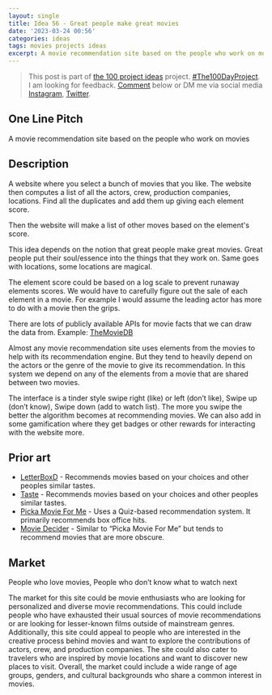 ```yaml
---
layout: single
title: Idea 56 - Great people make great movies
date: '2023-03-24 00:56'
categories: ideas
tags: movies projects ideas
excerpt: A movie recommendation site based on the people who work on movies
---
```


> This post is part of [the 100 project ideas](https://blog.abluestar.com/projects/2023-100-ideas/) project. [#The100DayProject](https://www.the100dayproject.org/). I am looking for feedback. <a href='#utterances-comments'>Comment</a> below or DM me via social media <a href="https://instagram.com/funvill" rel="nofollow noopener noreferrer"><i class="fab fa-fw fa-instagram" aria-hidden="true"></i><span class="label">Instagram</span></a>, <a href="https://twitter.com/funvill" rel="nofollow noopener noreferrer"><i class="fab fa-fw fa-twitter" aria-hidden="true"></i><span class="label">Twitter</span></a>.

## One Line Pitch

A movie recommendation site based on the people who work on movies

## Description

A website where you select a bunch of movies that you like. The website then computes a list of all the actors, crew, production companies, locations. Find all the duplicates and add them up giving each element score.

Then the website will make a list of other moves based on the element's score.

This idea depends on the notion that great people make great movies. Great people put their soul/essence into the things that they work on. Same goes with locations, some locations are magical.

The element score could be based on a log scale to prevent runaway elements scores. We would have to carefully figure out the sale of each element in a movie. For example I would assume the leading actor has more to do with a movie then the grips.

There are lots of publicly available APIs for movie facts that we can draw the data from. Example: [TheMovieDB](https://www.themoviedb.org/documentation/api)

Almost any movie recommendation site uses elements from the movies to help with its recommendation engine. But they tend to heavily depend on the actors or the genre of the movie to give its recommendation. In this system we depend on any of the elements from a movie that are shared between two movies.

The interface is a tinder style swipe right (like) or left (don’t like), Swipe up (don’t know), Swipe down (add to watch list). The more you swipe the better the algorithm becomes at recommending movies. We can also add in some gamification where they get badges or other rewards for interacting with the website more.

## Prior art

- [LetterBoxD](https://letterboxd.com/) - Recommends movies based on your choices and other peoples similar tastes.
- [Taste](https://www.taste.io/) - Recommends movies based on your choices and other peoples similar tastes.
- [Picka Movie For Me](https://pickamovieforme.com/) - Uses a Quiz-based recommendation system. It primarily recommends box office hits.
- [Movie Decider](https://moviedecider.com/) - Similar to “Picka Movie For Me” but tends to recommend movies that are more obscure.

## Market

People who love movies, People who don’t know what to watch next

The market for this site could be movie enthusiasts who are looking for personalized and diverse movie recommendations. This could include people who have exhausted their usual sources of movie recommendations or are looking for lesser-known films outside of mainstream genres. Additionally, this site could appeal to people who are interested in the creative process behind movies and want to explore the contributions of actors, crew, and production companies. The site could also cater to travelers who are inspired by movie locations and want to discover new places to visit. Overall, the market could include a wide range of age groups, genders, and cultural backgrounds who share a common interest in movies.
